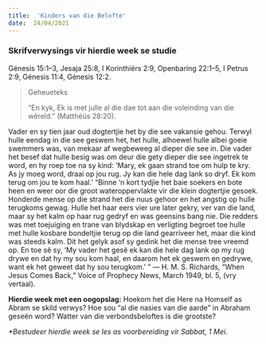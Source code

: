 ```yaml
---
title:  'Kinders van die Belofte'
date:  24/04/2021
---
```


### Skrifverwysings vir hierdie week se studie
Génesis 15:1–3, Jesaja 25:8, I Korinthiërs 2:9, Openbaring 22:1–5, I Petrus 2:9, Génesis 11:4, Génesis 12:2.

> <p>Geheueteks</p>
> “En kyk, Ek is met julle al die dae tot aan die voleinding van die wêreld.” (Matthéüs 28:20).

Vader en sy tien jaar oud dogtertjie het by die see vakansie gehou. Terwyl hulle eendag in die see geswem het, het hulle, alhoewel hulle albei goeie swemmers was, van mekaar af wegbeweeg al dieper die see in. Die vader het besef dat hulle besig was om deur die gety dieper die see ingetrek te word, en hy roep toe na sy kind: ‘Mary, ek gaan strand toe om hulp te kry. As jy moeg word, draai op jou rug. Jy kan die hele dag lank so dryf. Ek kom terug om jou te kom haal.’ “Binne ‘n kort tydjie het baie soekers en bote heen en weer oor die groot wateroppervlakte vir die klein dogtertjie gesoek. Honderde mense op die strand het die nuus gehoor en het angstig op hulle terugkoms gewag. Hulle het haar eers vier ure later gekry, ver van die land, maar sy het kalm op haar rug gedryf en was geensins bang nie. Die redders was met toejuiging en trane van blydskap en verligting begroet toe hulle met hulle kosbare bondeltjie terug op die land gearriveer het, maar die kind was steeds kalm. Dit het gelyk asof sy gedink het die mense tree vreemd op. En toe sê sy, ‘My vader het gesê ek kan die hele dag lank op my rug drywe en dat hy my sou kom haal, en daarom het ek geswem en gedrywe, want ek het geweet dat hy sou terugkom.’ ” — H. M. S. Richards, “When Jesus Comes Back,” Voice of Prophecy News, March 1949, bl. 5, (vry vertaal).

**Hierdie week met een oogopslag:** Hoekom het die Here na Homself as Abram se skild verwys? Hoe sou “al die nasies van die aarde” in Abraham geseën word? Watter van die verbondsbeloftes is die grootste? 

_*Bestudeer hierdie week se les as voorbereiding vir Sabbat, 1 Mei._